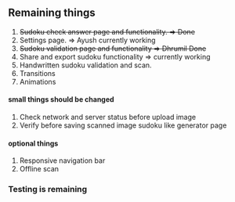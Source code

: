 
## Remaining things

1. ~~Sudoku check answer page and functionality. => Done~~
2. Settings page. => Ayush currently working
3. ~~Sudoku validation page and functionality => Dhrumil Done~~
4. Share and export sudoku functionality => currently working
5. Handwritten sudoku validation and scan. 
6. Transitions 
7. Animations

#### small things should be changed

1. Check network and server status before upload image
2. Verify before saving scanned image sudoku like generator page

#### optional things

1. Responsive navigation bar
2. Offline scan

### Testing is remaining
